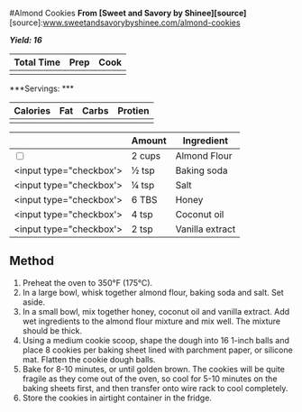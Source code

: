 #Almond Cookies
**From [Sweet and Savory by Shinee][source]**
[source]:www.sweetandsavorybyshinee.com/almond-cookies

***Yield: 16***

| Total Time | Prep | Cook |
|------------|------|------|
|            |      |      |

***Servings: ***

| Calories | Fat | Carbs | Protien |
|----------|-----|-------|---------|
|          |     |       |         |

|                         | Amount | Ingredient      |
|-------------------------|--------|-----------------|
| <input type="checkbox"> | 2 cups | Almond Flour    |
| <input type="checkbox'> | ½ tsp  | Baking soda     |
| <input type="checkbox'> | ¼ tsp  | Salt            |
| <input type="checkbox'> | 6 TBS  | Honey           |
| <input type="checkbox'> | 4 tsp  | Coconut oil     |
| <input type="checkbox'> | 2 tsp  | Vanilla extract |

## Method
1. Preheat the oven to 350°F (175°C).
2. In a large bowl, whisk together almond flour, baking soda and salt. Set aside.
3. In a small bowl, mix together honey, coconut oil and vanilla extract. Add wet ingredients to the almond flour mixture and mix well. The mixture should be thick.
4. Using a medium cookie scoop, shape the dough into 16 1-inch balls and place 8 cookies per baking sheet lined with parchment paper, or silicone mat. Flatten the cookie dough balls.
5. Bake for 8-10 minutes, or until golden brown. The cookies will be quite fragile as they come out of the oven, so cool for 5-10 minutes on the baking sheets first, and then transfer onto wire rack to cool completely.
6. Store the cookies in airtight container in the fridge.
 

